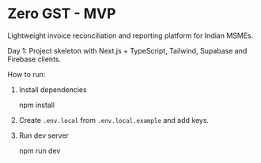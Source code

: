# Zero GST - MVP

Lightweight invoice reconciliation and reporting platform for Indian MSMEs.

Day 1: Project skeleton with Next.js + TypeScript, Tailwind, Supabase and Firebase clients.

How to run:

1. Install dependencies

   npm install

2. Create `.env.local` from `.env.local.example` and add keys.

3. Run dev server

   npm run dev

